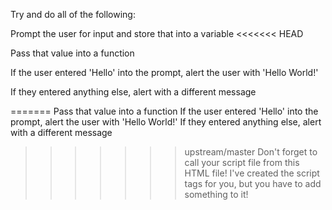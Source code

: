 Try and do all of the following:

Prompt the user for input and store that into a variable
<<<<<<< HEAD

Pass that value into a function

If the user entered 'Hello' into the prompt, alert the user with 'Hello World!'

If they entered anything else, alert with a different message

=======
Pass that value into a function
If the user entered 'Hello' into the prompt, alert the user with 'Hello World!'
If they entered anything else, alert with a different message
>>>>>>> upstream/master
Don't forget to call your script file from this HTML file!  I've created the script tags for you, but you have to add something to it!
